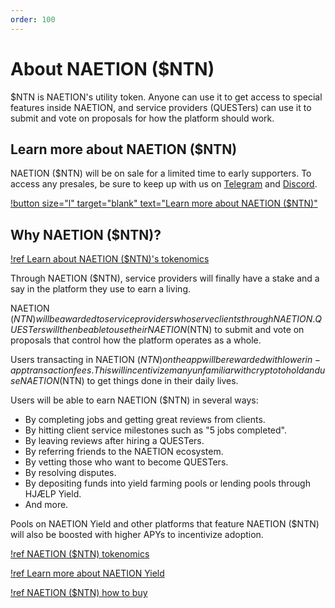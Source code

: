 ```yaml
---
order: 100
---
```


# About NAETION ($NTN)

$NTN is NAETION's utility token. Anyone can use it to get access to special features inside NAETION, and service providers (QUESTers) can use it to submit and vote on proposals for how the platform should work. 

## Learn more about NAETION ($NTN)

NAETION ($NTN) will be on sale for a limited time to early supporters. To access any presales, be sure to keep up with us on [Telegram](https://t.me/naetiondao) and [Discord](https://discord.gg/Naetion).

[!button size="l" target="blank" text="Learn more about NAETION ($NTN)"](https://presale.naetion.xyz/)

<!--[!ref Need help joining the NAETION ($NTN) Presale?](./naetion-presale.md)-->

<!--### Why participate in a presale?

It's a great way to show your support of the whole NAETION ecosystem. If you believe that wealth should be shared more equitably across the economy, you should support NAETION. 

If you believe that the upside of a platform's success should be shared more equally by all its stakeholders, you should support NAETION.

Plus if you buy your NAETION ($NTN) in this presale, you'll gain access to exclusive discounts on services in the NAETION app. -->

## Why NAETION ($NTN)?

[!ref Learn about NAETION ($NTN)'s tokenomics](./tokenomics.md)

Through NAETION ($NTN), service providers will finally have a stake and a say in the platform they use to earn a living.

NAETION ($NTN) will be awarded to service providers who serve clients through NAETION. QUESTers will then be able to use their NAETION ($NTN) to submit and vote on proposals that control how the platform operates as a whole.

Users transacting in NAETION ($NTN) on the app will be rewarded with lower in-app transaction fees. This will incentivize many unfamiliar with crypto to hold and use NAETION ($NTN) to get things done in their daily lives.

Users will be able to earn NAETION ($NTN) in several ways:
- By completing jobs and getting great reviews from clients.
- By hitting client service milestones such as "5 jobs completed".
- By leaving reviews after hiring a QUESTers. 
- By referring friends to the NAETION ecosystem.
- By vetting those who want to become QUESTers.
- By resolving disputes.
- By depositing funds into yield farming pools or lending pools through HJÆLP Yield.
- And more.

Pools on NAETION Yield and other platforms that feature NAETION ($NTN) will also be boosted with higher APYs to incentivize adoption.

[!ref NAETION ($NTN) tokenomics](./tokenomics.md)

[!ref Learn more about NAETION Yield](./naetion-yield.md)

[!ref NAETION ($NTN) how to buy](./naetion-presale.md)
